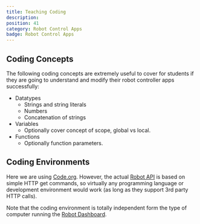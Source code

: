 ```yaml
---
title: Teaching Coding
description:
position: 41
category: Robot Control Apps
badge: Robot Control Apps
---
```


## Coding Concepts

The following coding concepts are extremely useful to cover for students if they are going to understand and modify their robot controller apps successfully:

- Datatypes
  - Strings and string literals
  - Numbers
  - Concatenation of strings
- Variables
  - Optionally cover concept of scope, global vs local.
- Functions
  - Optionally function parameters.

## Coding Environments

Here we are using [Code.org](https://code.org). However, the actual [Robot API](robot-api) is based on simple HTTP get commands, so virtually any programming language or development environment would work (as long as they support 3rd party HTTP calls).

Note that the coding environment is totally independent form the type of computer running the [Robot Dashboard](/robot-dashboard).
